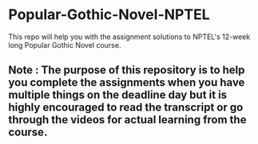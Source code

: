 # Popular-Gothic-Novel-NPTEL
This repo will help you with the assignment solutions to NPTEL's 12-week long Popular Gothic Novel course.

## Note : The purpose of this repository is to help you complete the assignments when you have multiple things on the deadline day but it is highly encouraged to read the transcript or go through the videos for actual learning from the course.
